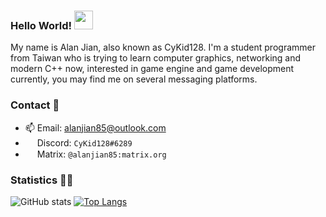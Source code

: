 ### Hello World! <img src="https://raw.githubusercontent.com/MartinHeinz/MartinHeinz/master/wave.gif" width="30px">

My name is Alan Jian, also known as CyKid128. I'm a student programmer from Taiwan who is trying to learn computer graphics, networking and modern C++ now, interested in game engine and game development currently, you may find me on several messaging platforms.

### Contact 📝

- 📫 Email: alanjian85@outlook.com
- [<img src="discord.ico" width="15px">](https://discord.com/?target=_blank) Discord: `CyKid128#6289`
- [<img src="https://matrix.org/favicon-32x32.png" width="15px">](https://matrix.org/?target=_blank) Matrix: `@alanjian85:matrix.org`

### Statistics 🔭🔭

![GitHub stats](https://github-readme-stats.vercel.app/api?username=alanjian85)
[![Top Langs](https://github-readme-stats.vercel.app/api/top-langs/?username=alanjian85)](https://github.com/anuraghazra/github-readme-stats)